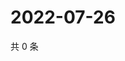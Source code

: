# 2022-07-26

共 0 条

<!-- BEGIN WEIBO -->
<!-- 最后更新时间 Tue Jul 26 2022 22:03:20 GMT+0800 (China Standard Time) -->

<!-- END WEIBO -->
